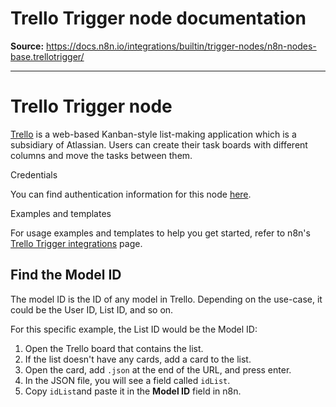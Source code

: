 # Trello Trigger node documentation

**Source:** https://docs.n8n.io/integrations/builtin/trigger-nodes/n8n-nodes-base.trellotrigger/

---

# Trello Trigger node

[Trello](https://trello.com/) is a web-based Kanban-style list-making application which is a subsidiary of Atlassian. Users can create their task boards with different columns and move the tasks between them.

Credentials

You can find authentication information for this node [here](../../credentials/trello/).

Examples and templates

For usage examples and templates to help you get started, refer to n8n's [Trello Trigger integrations](https://n8n.io/integrations/trello-trigger/) page.

## Find the Model ID

The model ID is the ID of any model in Trello. Depending on the use-case, it could be the User ID, List ID, and so on.

For this specific example, the List ID would be the Model ID:

1. Open the Trello board that contains the list.
2. If the list doesn't have any cards, add a card to the list.
3. Open the card, add `.json` at the end of the URL, and press enter.
4. In the JSON file, you will see a field called `idList`.
5. Copy `idList`and paste it in the **Model ID** field in n8n.
